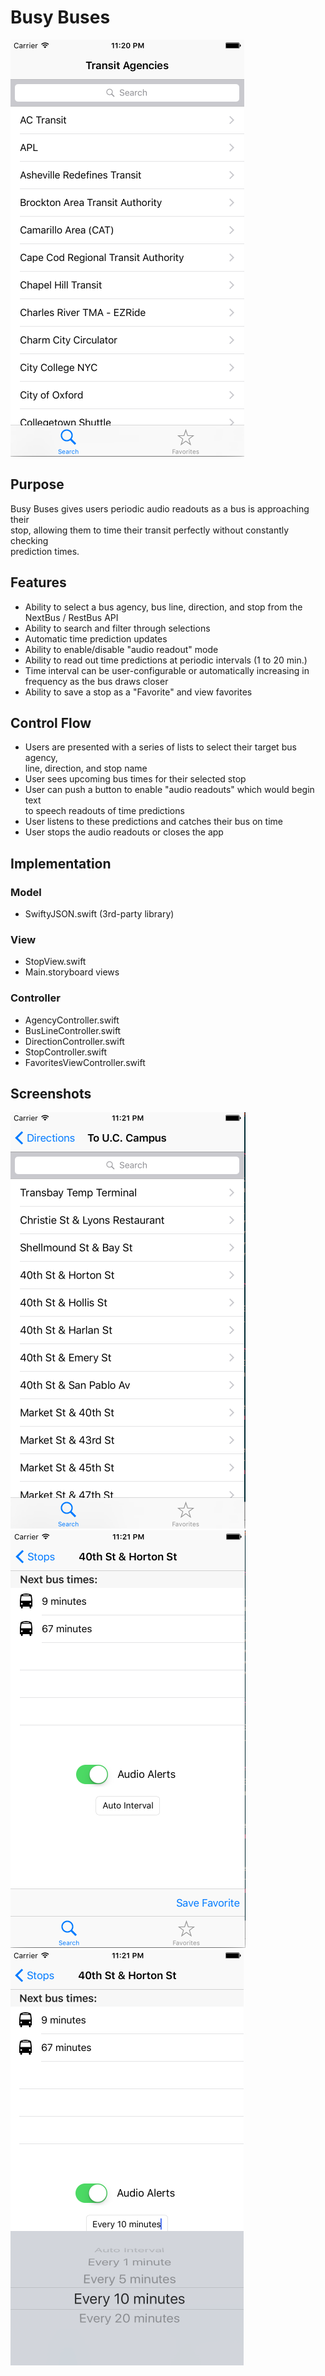 # Busy Buses

![interface screenshot](shot1.png)

## Purpose
Busy Buses gives users periodic audio readouts as a bus is approaching their  
stop, allowing them to time their transit perfectly without constantly checking  
prediction times.

## Features
* Ability to select a bus agency, bus line, direction, and stop from the 
NextBus / RestBus API
* Ability to search and filter through selections
* Automatic time prediction updates
* Ability to enable/disable "audio readout" mode
* Ability to read out time predictions at periodic intervals (1 to 20 min.)
* Time interval can be user-configurable or automatically increasing in  
frequency as the bus draws closer
* Ability to save a stop as a "Favorite" and view favorites

## Control Flow
* Users are presented with a series of lists to select their target bus agency,  
line, direction, and stop name
* User sees upcoming bus times for their selected stop
* User can push a button to enable "audio readouts" which would begin text  
to speech readouts of time predictions
* User listens to these predictions and catches their bus on time
* User stops the audio readouts or closes the app

## Implementation

### Model
* SwiftyJSON.swift (3rd-party library)

### View
* StopView.swift
* Main.storyboard views

### Controller
* AgencyController.swift
* BusLineController.swift
* DirectionController.swift
* StopController.swift
* FavoritesViewController.swift

## Screenshots

![interface screenshot](shot2.png)
<br>
![interface screenshot](shot3.png)
<br>
![interface screenshot](shot4.png)